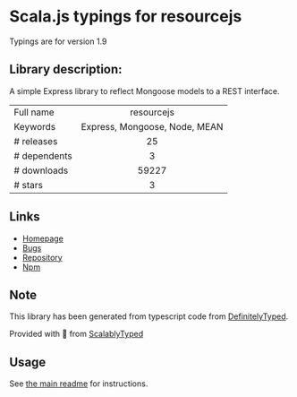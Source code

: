 
# Scala.js typings for resourcejs

Typings are for version 1.9

## Library description:
A simple Express library to reflect Mongoose models to a REST interface.

|                    |                 |
| ------------------ | :-------------: |
| Full name          | resourcejs |
| Keywords           | Express, Mongoose, Node, MEAN |
| # releases         | 25 |
| # dependents       | 3 |
| # downloads        | 59227 |
| # stars            | 3 |

## Links
- [Homepage](https://github.com/travist/resourcejs)
- [Bugs](https://github.com/travist/resourcejs/issues)
- [Repository](https://github.com/travist/resourcejs)
- [Npm](https://www.npmjs.com/package/resourcejs)
    


## Note
This library has been generated from typescript code from [DefinitelyTyped](https://definitelytyped.org).

Provided with :purple_heart: from [ScalablyTyped](https://github.com/oyvindberg/ScalablyTyped)

## Usage
See [the main readme](../../readme.md) for instructions.


